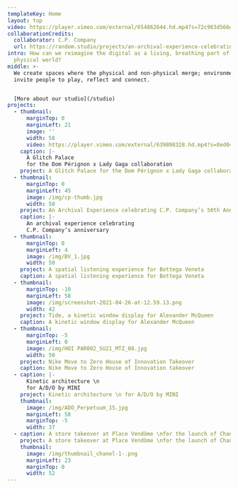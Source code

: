 ```yaml
---
templateKey: Home
layout: top
video: https://player.vimeo.com/external/654862644.hd.mp4?s=72c963d566d60df6cf8ac1f0173d1b1d0f22cf10&profile_id=175
collaborationCredits:
  collaborator: C.P. Company
  url: https://random.studio/projects/an-archival-experience-celebrating-c-p-companys-50th-anniversary
intro: How can we reimagine the digital as a living, breathing part of our
  physical world?
middle: >-
  We create spaces where the physical and non-physical merge; environments that
  invite people to play, reflect and connect.


  [More about our studio](/studio)
projects:
  - thumbnail:
      marginTop: 0
      marginLeft: 21
      image: ''
      width: 58
      video: https://player.vimeo.com/external/639898328.hd.mp4?s=8ed04ae1552ce15c4de6f09b14949d02655f034b&profile_id=175
    caption: |-
      A Glitch Palace 
      for the Dom Pérignon x Lady Gaga collaboration
    project: A Glitch Palace for the Dom Pérignon x Lady Gaga collaboration
  - thumbnail:
      marginTop: 0
      marginLeft: 45
      image: /img/cp-thumb.jpg
      width: 50
    project: An Archival Experience celebrating C.P. Company’s 50th Anniversary
    caption: |-
      An archival experience celebrating
      C.P. Company’s anniversary
  - thumbnail:
      marginTop: 0
      marginLeft: 4
      image: /img/BV_1.jpg
      width: 50
    project: A spatial listening experience for Bottega Veneta
    caption: A spatial listening experience for Bottega Veneta
  - thumbnail:
      marginTop: -10
      marginLeft: 58
      image: /img/screenshot-2021-04-26-at-12.59.13.png
      width: 42
    project: Tide, a kinetic window display for Alexander McQueen
    caption: A kinetic window display for Alexander McQueen
  - thumbnail:
      marginTop: -5
      marginLeft: 0
      image: /img/HOI PAR002_SU21_MTZ_08.jpg
      width: 50
    project: Nike Move to Zero House of Innovation Takeover
    caption: Nike Move to Zero House of Innovation takeover
  - caption: |-
      Kinetic architecture \n
      for A/D/O by MINI
    project: Kinetic architecture \n for A/D/O by MINI
    thumbnail:
      image: /img/ADO_Perpetuum_15.jpg
      marginLeft: 58
      marginTop: -5
      width: 37
  - caption: A store takeover at Place Vendôme \nfor the launch of Chanel's new watch
    project: A store takeover at Place Vendôme \nfor the launch of Chanel's new watch
    thumbnail:
      image: /img/thumbnail_chanel-1-.png
      marginLeft: 23
      marginTop: 0
      width: 52
---
```

